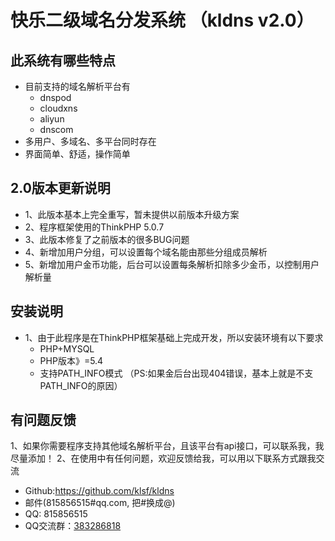# 快乐二级域名分发系统 （kldns v2.0）

## 此系统有哪些特点
* 目前支持的域名解析平台有
    *  dnspod
    *  cloudxns
    *  aliyun
    *  dnscom
* 多用户、多域名、多平台同时存在
* 界面简单、舒适，操作简单

## 2.0版本更新说明
* 1、此版本基本上完全重写，暂未提供以前版本升级方案
* 2、程序框架使用的ThinkPHP 5.0.7
* 3、此版本修复了之前版本的很多BUG问题
* 4、新增加用户分组，可以设置每个域名能由那些分组成员解析
* 5、新增加用户金币功能，后台可以设置每条解析扣除多少金币，以控制用户解析量

## 安装说明
* 1、由于此程序是在ThinkPHP框架基础上完成开发，所以安装环境有以下要求
   * PHP+MYSQL
   * PHP版本》=5.4
   * 支持PATH_INFO模式 （PS:如果金后台出现404错误，基本上就是不支PATH_INFO的原因）


## 有问题反馈
1、如果你需要程序支持其他域名解析平台，且该平台有api接口，可以联系我，我尽量添加！
2、在使用中有任何问题，欢迎反馈给我，可以用以下联系方式跟我交流

* Github:https://github.com/klsf/kldns
* 邮件(815856515#qq.com, 把#换成@)
* QQ: 815856515
* QQ交流群：[383286818](http://shang.qq.com/wpa/qunwpa?idkey=5c50f31eb84481f05bbbeca6a0759a2e9763118f04dce5c6ca2e23652cb2a58b")
